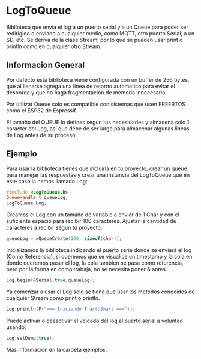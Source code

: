 # LogToQueue
Biblioteca que envía el log a un puerto serial y a un Queue para poder ser redirigido o enviado a cualquier medio, como MQTT, otro puerto Serial, a un SD, etc. Se deriva de la clase Stream, por lo que se pueden usar print o println como en cualquier otro Stream.

## Informacion General

Por defecto esta biblioteca viene configurada con un buffer de 256 bytes, que al llenarse agrega una linea de retorno automatico para evitar el desborde y que no haga fragmentacion de memoria innecesario.

Por utilizar Queue solo es compatible con sistemas que usen FREERTOS como el ESP32 de Espressif.

El tamaño del QUEUE lo defines segun tus necesidades y almacena solo 1 caracter del Log, así que debe de ser largo para almacenar algunas lineas de Log antes de su proceso.

## Ejemplo
Para usar la biblioteca tienes que incluirla en tu proyecto, crear un queue para manejar las respuestas y crear una instancia del LogToQueue que en este caso la hemos llamado Log:
```cpp
#include <LogToQueue.h>
QueueHandle_t queueLog;
LogToQueue Log;
```

Creamos el Log con un tamaño de variable a enviar de 1 Char y con el suficiente espacio para recibir 100 caracteres. Ajustar la cantidad de caracteres a recibir segun tu proyecto.
```cpp
queueLog = xQueueCreate(100, sizeof(char));
```

Inicializamos la biblioteca indicando el puerto serie donde se enviará el log (Como Referencia), si queremos que se visualice un timestamp y la cola en donde queremos pasar el log, la cola tambien se pasa como referencia, pero por la forma en como trabaja, no se necesita poner & antes.
```cpp
Log.begin(&Serial,true,queueLog);
```

Ya comenzar a usar el Log solo se tiene que usar los metodos conocidos de cualquier Stream como print o println.
```cpp
Log.println(F("=== Iniciando TractoSmart ==="));
```

Puede activar o desactivar el volcado del log al puerto serial a voluntad usando:
```cpp
Log.setDump(true);
```
Más informacion en la carpeta ejemplos.
